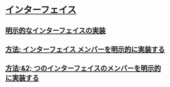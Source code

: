 # [インターフェイス](index.md)
## [明示的なインターフェイスの実装](explicit-interface-implementation.md)
## [方法: インターフェイス メンバーを明示的に実装する](how-to-explicitly-implement-interface-members.md)
## [方法:&2; つのインターフェイスのメンバーを明示的に実装する](how-to-explicitly-implement-members-of-two-interfaces.md)

